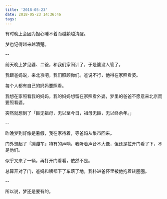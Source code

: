 ```yaml
---
title: '2018-05-23'
date: 2018-05-23 14:36:46
tags:
---
```


有时晚上会因为担心睡不着而越躺越清醒。

梦也记得越来越清楚。

--

前天晚上梦见婆、二爸，和我们家闹训了，于是婆没人管了。

我跟爸妈说，来北京吧，我们照顾你们。爸说不行，他得在家照看婆。

每个人都有自己的妈妈要照看。

我想在家照看我的妈妈，我的妈妈想留在家照看外婆，梦里的爸爸不愿意来北京而要照看婆。

突然就想到了「臣无祖母，无以至今日，祖母无臣，无以终余年。」

--

昨晚梦到好像是暑假，我在家待着，等爸妈从集市回来。

门外想起了「蹦蹦车」特有的声响，我听着声音不大像，但还是拉开门看了下，不是他们。

似乎又来了一辆，再打开门看看，依然不是。

总算开对了门，爸妈和姨都下了车落了地，我扑进爸怀里被他抱着转圈圈。

--

所以说，梦还是要有的。


